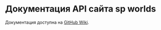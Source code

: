# Документация API сайта sp worlds

Документация доступна на [GitHub Wiki](https://github.com/sp-worlds/api-docs/wiki).
